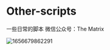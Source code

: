 # Other-scripts
一些日常的脚本
微信公众号：The Matrix

![1656679862291](https://user-images.githubusercontent.com/54984589/176898032-63d07a45-229f-48bf-b5fe-6550864c8402.png)
